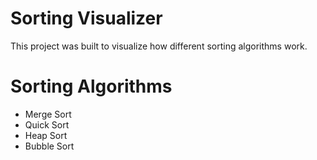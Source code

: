 # Sorting Visualizer

This project was built to visualize how different sorting algorithms work. 

# Sorting Algorithms
- Merge Sort
- Quick Sort
- Heap Sort
- Bubble Sort
